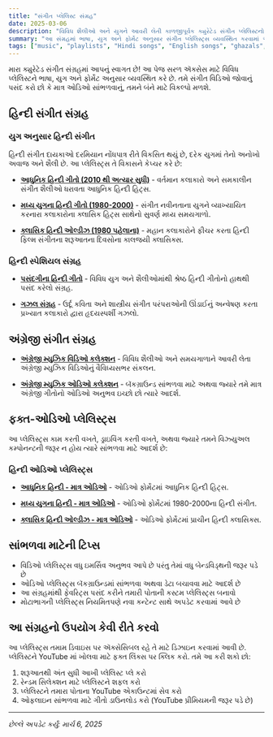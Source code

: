 ```yaml
---
title: "સંગીત પ્લેલિસ્ટ સંગ્રહ"
date: 2025-03-06
description: "વિવિધ શૈલીઓ અને યુગને આવરી લેતી કાળજીપૂર્વક ક્યુરેટેડ સંગીત પ્લેલિસ્ટનો સંગ્રહ"
summary: "આ સંગ્રહમાં ભાષા, યુગ અને ફોર્મેટ અનુસાર સંગીત પ્લેલિસ્ટ્સ વ્યવસ્થિત કરવામાં આવી છે. તેમાં વિવિધ સમયગાળા દરમિયાનના હિન્દી અને અંગ્રેજી ગીતોનો સમાવેશ થાય છે, જે સુવિધાજનક શ્રવણ અનુભવ માટે વિડિઓ અને ઓડિઓ બંને ફોર્મેટમાં ઉપલબ્ધ છે."
tags: ["music", "playlists", "Hindi songs", "English songs", "ghazals", "oldies", "contemporary music", "video playlists", "audio playlists"]
---
```


મારા ક્યુરેટેડ સંગીત સંગ્રહમાં આપનું સ્વાગત છે! આ પેજ સરળ ઍક્સેસ માટે વિવિધ પ્લેલિસ્ટને ભાષા, યુગ અને ફોર્મેટ અનુસાર વ્યવસ્થિત કરે છે. તમે સંગીત વિડિઓ જોવાનું પસંદ કરો છો કે માત્ર ઓડિઓ સાંભળવાનું, તમને બંને માટે વિકલ્પો મળશે.

## હિન્દી સંગીત સંગ્રહ

### યુગ અનુસાર હિન્દી સંગીત

હિન્દી સંગીત દાયકાઓ દરમિયાન નોંધપાત્ર રીતે વિકસિત થયું છે, દરેક યુગમાં તેનો અનોખો અવાજ અને શૈલી છે. આ પ્લેલિસ્ટ્સ તે વિકાસને કેપ્ચર કરે છે:

- **[આધુનિક હિન્દી ગીતો (2010 થી અત્યાર સુધી)](https://youtube.com/playlist?list=PLL-WQgyfBDpaSZ8KS8OMg0ThYpd-ExxJX)** - વર્તમાન કલાકારો અને સમકાલીન સંગીત શૈલીઓ ધરાવતા આધુનિક હિન્દી હિટ્સ.

- **[મધ્ય યુગના હિન્દી ગીતો (1980-2000)](https://youtube.com/playlist?list=PLL-WQgyfBDpaDTmBO0e71dnsIgQnR3vaH)** - સંગીત નવીનતાના યુગને વ્યાખ્યાયિત કરનારા કલાકારોના ક્લાસિક હિટ્સ સાથેનો સુવર્ણ મધ્ય સમયગાળો.

- **[ક્લાસિક હિન્દી ઓલ્ડીઝ (1980 પહેલાના)](https://youtube.com/playlist?list=PLL-WQgyfBDpYerk6p0UO6dss06Q1Y9hjI)** - મહાન કલાકારોને ફીચર કરતા હિન્દી ફિલ્મ સંગીતના શરૂઆતના દિવસોના કાલજયી ક્લાસિક્સ.

### હિન્દી સ્પેશિયલ સંગ્રહ

- **[પસંદગીના હિન્દી ગીતો](https://youtube.com/playlist?list=PLL-WQgyfBDpalO1ptv40GgnPj5yQWWMpF)** - વિવિધ યુગ અને શૈલીઓમાંથી શ્રેષ્ઠ હિન્દી ગીતોનો હાથથી પસંદ કરેલો સંગ્રહ.

- **[ગઝલ સંગ્રહ](https://www.youtube.com/playlist?list=PLL-WQgyfBDpZPxbdjbXTP4Y3t9FulLGQK)** - ઉર્દૂ કવિતા અને શાસ્ત્રીય સંગીત પરંપરાઓની ઊંડાઈનું અન્વેષણ કરતા પ્રખ્યાત કલાકારો દ્વારા હૃદયસ્પર્શી ગઝલો.

## અંગ્રેજી સંગીત સંગ્રહ

- **[અંગ્રેજી મ્યુઝિક વિડિઓ કલેક્શન](https://youtube.com/playlist?list=PLL-WQgyfBDpbVG4V1_lmbYbTwQCwye-4F)** - વિવિધ શૈલીઓ અને સમયગાળાને આવરી લેતા અંગ્રેજી મ્યુઝિક વિડિઓનું વૈવિધ્યસભર સંકલન.

- **[અંગ્રેજી મ્યુઝિક ઓડિઓ કલેક્શન](https://www.youtube.com/playlist?list=PLL-WQgyfBDpaA-K_SvwvCNpQFFD4t30-8)** - બૅકગ્રાઉન્ડ સાંભળવા માટે અથવા જ્યારે તમે માત્ર અંગ્રેજી ગીતોનો ઓડિઓ અનુભવ ઇચ્છો છો ત્યારે આદર્શ.

## ફક્ત-ઓડિઓ પ્લેલિસ્ટ્સ

આ પ્લેલિસ્ટ્સ કામ કરતી વખતે, ડ્રાઇવિંગ કરતી વખતે, અથવા જ્યારે તમને વિઝ્યુઅલ કમ્પોનન્ટની જરૂર ન હોય ત્યારે સાંભળવા માટે આદર્શ છે:

### હિન્દી ઓડિઓ પ્લેલિસ્ટ્સ

- **[આધુનિક હિન્દી - માત્ર ઓડિઓ](https://www.youtube.com/playlist?list=PLL-WQgyfBDpaU_kB5hTgOIlPw0lBk8Cv6)** - ઓડિઓ ફોર્મેટમાં આધુનિક હિન્દી હિટ્સ.

- **[મધ્ય યુગના હિન્દી - માત્ર ઓડિઓ](https://www.youtube.com/playlist?list=PLL-WQgyfBDpZcvpCwgO80ZC20mRo-lMrJ)** - ઓડિઓ ફોર્મેટમાં 1980-2000ના હિન્દી સંગીત.

- **[ક્લાસિક હિન્દી ઓલ્ડીઝ - માત્ર ઓડિઓ](https://www.youtube.com/playlist?list=PLL-WQgyfBDpbQP1hnSdHvuQRZOa0sABX_)** - ઓડિઓ ફોર્મેટમાં પ્રાચીન હિન્દી ક્લાસિક્સ.

## સાંભળવા માટેની ટિપ્સ

- વિડિઓ પ્લેલિસ્ટ્સ વધુ ઇમર્સિવ અનુભવ આપે છે પરંતુ તેમાં વધુ બેન્ડવિડ્થની જરૂર પડે છે
- ઓડિઓ પ્લેલિસ્ટ્સ બૅકગ્રાઉન્ડમાં સાંભળવા અથવા ડેટા બચાવવા માટે આદર્શ છે
- આ સંગ્રહમાંથી ફેવરિટ્સ પસંદ કરીને તમારી પોતાની કસ્ટમ પ્લેલિસ્ટ્સ બનાવો
- મોટાભાગની પ્લેલિસ્ટ્સ નિયમિતપણે નવા કન્ટેન્ટ સાથે અપડેટ કરવામાં આવે છે

## આ સંગ્રહનો ઉપયોગ કેવી રીતે કરવો

આ પ્લેલિસ્ટ્સ તમામ ડિવાઇસ પર ઍક્સેસિબલ રહે તે માટે ડિઝાઇન કરવામાં આવી છે. પ્લેલિસ્ટને YouTube માં ખોલવા માટે ફક્ત લિંક્સ પર ક્લિક કરો. તમે આ કરી શકો છો:

1. શરૂઆતથી અંત સુધી આખી પ્લેલિસ્ટ પ્લે કરો
2. રેન્ડમ સિલેક્શન માટે પ્લેલિસ્ટને શફલ કરો
3. પ્લેલિસ્ટને તમારા પોતાના YouTube એકાઉન્ટમાં સેવ કરો
4. ઓફલાઇન સાંભળવા માટે ગીતો ડાઉનલોડ કરો (YouTube પ્રીમિયમની જરૂર પડે છે)

---

*છેલ્લે અપડેટ કર્યું: માર્ચ 6, 2025*